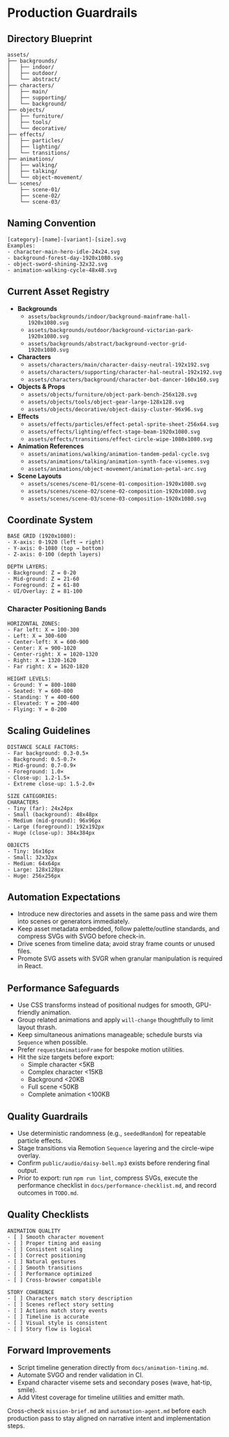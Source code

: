 # Production Guardrails

## Directory Blueprint
```
assets/
├── backgrounds/
│   ├── indoor/
│   ├── outdoor/
│   └── abstract/
├── characters/
│   ├── main/
│   ├── supporting/
│   └── background/
├── objects/
│   ├── furniture/
│   ├── tools/
│   └── decorative/
├── effects/
│   ├── particles/
│   ├── lighting/
│   └── transitions/
├── animations/
│   ├── walking/
│   ├── talking/
│   └── object-movement/
└── scenes/
    ├── scene-01/
    ├── scene-02/
    └── scene-03/
```

## Naming Convention
```
[category]-[name]-[variant]-[size].svg
Examples:
- character-main-hero-idle-24x24.svg
- background-forest-day-1920x1080.svg
- object-sword-shining-32x32.svg
- animation-walking-cycle-48x48.svg
```

## Current Asset Registry
- **Backgrounds**
  - `assets/backgrounds/indoor/background-mainframe-hall-1920x1080.svg`
  - `assets/backgrounds/outdoor/background-victorian-park-1920x1080.svg`
  - `assets/backgrounds/abstract/background-vector-grid-1920x1080.svg`
- **Characters**
  - `assets/characters/main/character-daisy-neutral-192x192.svg`
  - `assets/characters/supporting/character-hal-neutral-192x192.svg`
  - `assets/characters/background/character-bot-dancer-160x160.svg`
- **Objects & Props**
  - `assets/objects/furniture/object-park-bench-256x128.svg`
  - `assets/objects/tools/object-gear-large-128x128.svg`
  - `assets/objects/decorative/object-daisy-cluster-96x96.svg`
- **Effects**
  - `assets/effects/particles/effect-petal-sprite-sheet-256x64.svg`
  - `assets/effects/lighting/effect-stage-beam-1920x1080.svg`
  - `assets/effects/transitions/effect-circle-wipe-1080x1080.svg`
- **Animation References**
  - `assets/animations/walking/animation-tandem-pedal-cycle.svg`
  - `assets/animations/talking/animation-synth-face-visemes.svg`
  - `assets/animations/object-movement/animation-petal-arc.svg`
- **Scene Layouts**
  - `assets/scenes/scene-01/scene-01-composition-1920x1080.svg`
  - `assets/scenes/scene-02/scene-02-composition-1920x1080.svg`
  - `assets/scenes/scene-03/scene-03-composition-1920x1080.svg`

## Coordinate System
```
BASE GRID (1920x1080):
- X-axis: 0-1920 (left → right)
- Y-axis: 0-1080 (top → bottom)
- Z-axis: 0-100 (depth layers)

DEPTH LAYERS:
- Background: Z = 0-20
- Mid-ground: Z = 21-60
- Foreground: Z = 61-80
- UI/Overlay: Z = 81-100
```

### Character Positioning Bands
```
HORIZONTAL ZONES:
- Far left: X = 100-300
- Left: X = 300-600
- Center-left: X = 600-900
- Center: X = 900-1020
- Center-right: X = 1020-1320
- Right: X = 1320-1620
- Far right: X = 1620-1820

HEIGHT LEVELS:
- Ground: Y = 800-1080
- Seated: Y = 600-800
- Standing: Y = 400-600
- Elevated: Y = 200-400
- Flying: Y = 0-200
```

## Scaling Guidelines
```
DISTANCE SCALE FACTORS:
- Far background: 0.3-0.5×
- Background: 0.5-0.7×
- Mid-ground: 0.7-0.9×
- Foreground: 1.0×
- Close-up: 1.2-1.5×
- Extreme close-up: 1.5-2.0×
```

```
SIZE CATEGORIES:
CHARACTERS
- Tiny (far): 24x24px
- Small (background): 48x48px
- Medium (mid-ground): 96x96px
- Large (foreground): 192x192px
- Huge (close-up): 384x384px

OBJECTS
- Tiny: 16x16px
- Small: 32x32px
- Medium: 64x64px
- Large: 128x128px
- Huge: 256x256px
```

## Automation Expectations
- Introduce new directories and assets in the same pass and wire them into scenes or generators immediately.
- Keep asset metadata embedded, follow palette/outline standards, and compress SVGs with SVGO before check-in.
- Drive scenes from timeline data; avoid stray frame counts or unused files.
- Promote SVG assets with SVGR when granular manipulation is required in React.

## Performance Safeguards
- Use CSS transforms instead of positional nudges for smooth, GPU-friendly animation.
- Group related animations and apply `will-change` thoughtfully to limit layout thrash.
- Keep simultaneous animations manageable; schedule bursts via `Sequence` when possible.
- Prefer `requestAnimationFrame` for bespoke motion utilities.
- Hit the size targets before export:
  - Simple character <5KB
  - Complex character <15KB
  - Background <20KB
  - Full scene <50KB
  - Complete animation <100KB

## Quality Guardrails
- Use deterministic randomness (e.g., `seededRandom`) for repeatable particle effects.
- Stage transitions via Remotion `Sequence` layering and the circle-wipe overlay.
- Confirm `public/audio/daisy-bell.mp3` exists before rendering final output.
- Prior to export: run `npm run lint`, compress SVGs, execute the performance checklist in `docs/performance-checklist.md`, and record outcomes in `TODO.md`.

## Quality Checklists
```
ANIMATION QUALITY
- [ ] Smooth character movement
- [ ] Proper timing and easing
- [ ] Consistent scaling
- [ ] Correct positioning
- [ ] Natural gestures
- [ ] Smooth transitions
- [ ] Performance optimized
- [ ] Cross-browser compatible

STORY COHERENCE
- [ ] Characters match story description
- [ ] Scenes reflect story setting
- [ ] Actions match story events
- [ ] Timeline is accurate
- [ ] Visual style is consistent
- [ ] Story flow is logical
```

## Forward Improvements
- Script timeline generation directly from `docs/animation-timing.md`.
- Automate SVGO and render validation in CI.
- Expand character viseme sets and secondary poses (wave, hat-tip, smile).
- Add Vitest coverage for timeline utilities and emitter math.

Cross-check `mission-brief.md` and `automation-agent.md` before each production pass to stay aligned on narrative intent and implementation steps.
